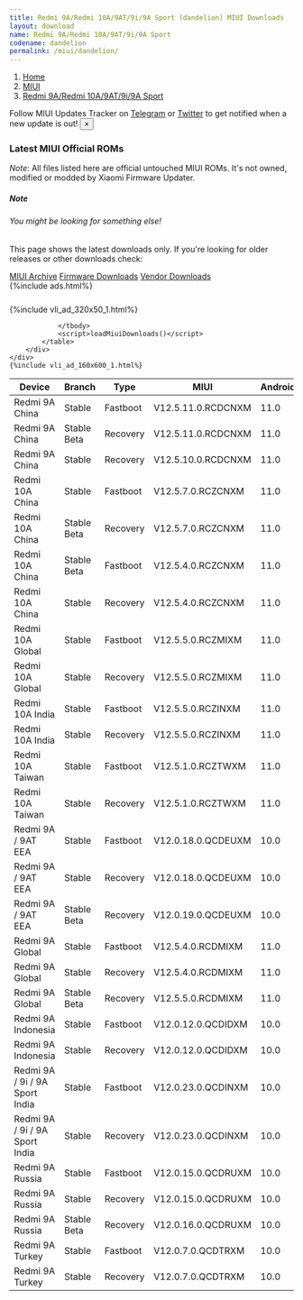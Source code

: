 ```yaml
---
title: Redmi 9A/Redmi 10A/9AT/9i/9A Sport (dandelion) MIUI Downloads
layout: download
name: Redmi 9A/Redmi 10A/9AT/9i/9A Sport
codename: dandelion
permalink: /miui/dandelion/
---
```

<nav aria-label="breadcrumb">
    <ol class="breadcrumb">
        <li class="breadcrumb-item"><a href="/">Home</a></li>
        <li class="breadcrumb-item"><a href="/miui/">MIUI</a></li>
        <li class="breadcrumb-item active" aria-current="page"><a href="/miui/dandelion/">Redmi 9A/Redmi 10A/9AT/9i/9A Sport</a></li>
    </ol>
</nav>
<div class="alert alert-primary alert-dismissible fade show" role="alert">
    Follow MIUI Updates Tracker on <a href="https://t.me/MIUIUpdatesTracker" class="alert-link">Telegram</a>
     or <a href="https://twitter.com/MiFwUpdater" class="alert-link">Twitter</a> to get notified when a new update is out!
    <button type="button" class="close" data-dismiss="alert" aria-label="Close">
        <span aria-hidden="true">&times;</span>
    </button>
</div>

### Latest MIUI Official ROMs
*Note*: All files listed here are official untouched MIUI ROMs. It's not owned, modified or modded by Xiaomi Firmware Updater.
<div class="card">
  <div class="card-body">
    <h5 class="card-title">Note</h5>
    <h6 class="card-subtitle mb-2 text-muted">You might be looking for something else!</h6>
    <p class="card-text">This page shows the latest downloads only.
     If you're looking for older releases or other downloads check:</p>
    <a href="/archive/miui/dandelion/" class="card-link">MIUI Archive</a>
    <a href="/firmware/dandelion/" class="card-link">Firmware Downloads</a>
    <a href="/vendor/dandelion/" class="card-link">Vendor Downloads</a>
  </div>
</div>
{%include ads.html%}
<div class="row justify-content-center">
    <div class="col-10">
        <div class="table-responsive-md" style="margin-top: 25px;">
            {%include vli_ad_320x50_1.html%}
            <table id="miui" class="display dt-responsive nowrap compact table table-striped table-hover table-sm">
                <thead class="thead-dark">
                    <tr>
                        <th data-ref="device">Device</th>
                        <th data-ref="branch">Branch</th>
                        <th data-ref="type">Type</th>
                        <th data-ref="miui">MIUI</th>
                        <th data-ref="android">Android</th>
                        <th data-ref="size">Size</th>
                        <th data-ref="size">Date</th>
                        <th data-ref="link">Link</th>
                    </tr>
                </thead>
                <tbody>
                <tr><td>Redmi 9A China</td><td>Stable</td><td>Fastboot</td><td>V12.5.11.0.RCDCNXM</td><td>11.0</td><td>3.8 GB</td><td>2022-03-29</td><td><a href="/miui/dandelion/stable/V12.5.11.0.RCDCNXM/">Download</a></td></tr>
<tr><td>Redmi 9A China</td><td>Stable Beta</td><td>Recovery</td><td>V12.5.11.0.RCDCNXM</td><td>11.0</td><td>1.9 GB</td><td>2022-04-03</td><td><a href="/miui/dandelion/stable beta/V12.5.11.0.RCDCNXM/">Download</a></td></tr>
<tr><td>Redmi 9A China</td><td>Stable</td><td>Recovery</td><td>V12.5.10.0.RCDCNXM</td><td>11.0</td><td>1.9 GB</td><td>2022-03-16</td><td><a href="/miui/dandelion/stable/V12.5.10.0.RCDCNXM/">Download</a></td></tr>
<tr><td>Redmi 10A China</td><td>Stable</td><td>Fastboot</td><td>V12.5.7.0.RCZCNXM</td><td>11.0</td><td>4.0 GB</td><td>2022-05-05</td><td><a href="/miui/dandelion/stable/V12.5.7.0.RCZCNXM/">Download</a></td></tr>
<tr><td>Redmi 10A China</td><td>Stable Beta</td><td>Recovery</td><td>V12.5.7.0.RCZCNXM</td><td>11.0</td><td>2.0 GB</td><td>2022-05-10</td><td><a href="/miui/dandelion/stable beta/V12.5.7.0.RCZCNXM/">Download</a></td></tr>
<tr><td>Redmi 10A China</td><td>Stable Beta</td><td>Fastboot</td><td>V12.5.4.0.RCZCNXM</td><td>11.0</td><td>3.9 GB</td><td>2022-03-15</td><td><a href="/miui/dandelion/stable beta/V12.5.4.0.RCZCNXM/">Download</a></td></tr>
<tr><td>Redmi 10A China</td><td>Stable</td><td>Recovery</td><td>V12.5.4.0.RCZCNXM</td><td>11.0</td><td>2.9 GB</td><td>2022-04-06</td><td><a href="/miui/dandelion/stable/V12.5.4.0.RCZCNXM/">Download</a></td></tr>
<tr><td>Redmi 10A Global</td><td>Stable</td><td>Fastboot</td><td>V12.5.5.0.RCZMIXM</td><td>11.0</td><td>4.3 GB</td><td>2022-04-26</td><td><a href="/miui/dandelion/stable/V12.5.5.0.RCZMIXM/">Download</a></td></tr>
<tr><td>Redmi 10A Global</td><td>Stable</td><td>Recovery</td><td>V12.5.5.0.RCZMIXM</td><td>11.0</td><td>2.0 GB</td><td>2022-05-06</td><td><a href="/miui/dandelion/stable/V12.5.5.0.RCZMIXM/">Download</a></td></tr>
<tr><td>Redmi 10A India</td><td>Stable</td><td>Fastboot</td><td>V12.5.5.0.RCZINXM</td><td>11.0</td><td>3.0 GB</td><td>2022-04-26</td><td><a href="/miui/dandelion/stable/V12.5.5.0.RCZINXM/">Download</a></td></tr>
<tr><td>Redmi 10A India</td><td>Stable</td><td>Recovery</td><td>V12.5.5.0.RCZINXM</td><td>11.0</td><td>2.0 GB</td><td>2022-05-09</td><td><a href="/miui/dandelion/stable/V12.5.5.0.RCZINXM/">Download</a></td></tr>
<tr><td>Redmi 10A Taiwan</td><td>Stable</td><td>Fastboot</td><td>V12.5.1.0.RCZTWXM</td><td>11.0</td><td>3.1 GB</td><td>2022-04-06</td><td><a href="/miui/dandelion/stable/V12.5.1.0.RCZTWXM/">Download</a></td></tr>
<tr><td>Redmi 10A Taiwan</td><td>Stable</td><td>Recovery</td><td>V12.5.1.0.RCZTWXM</td><td>11.0</td><td>2.1 GB</td><td>2022-05-06</td><td><a href="/miui/dandelion/stable/V12.5.1.0.RCZTWXM/">Download</a></td></tr>
<tr><td>Redmi 9A / 9AT EEA</td><td>Stable</td><td>Fastboot</td><td>V12.0.18.0.QCDEUXM</td><td>10.0</td><td>4.3 GB</td><td>2022-02-20</td><td><a href="/miui/dandelion/stable/V12.0.18.0.QCDEUXM/">Download</a></td></tr>
<tr><td>Redmi 9A / 9AT EEA</td><td>Stable</td><td>Recovery</td><td>V12.0.18.0.QCDEUXM</td><td>10.0</td><td>1.8 GB</td><td>2022-03-01</td><td><a href="/miui/dandelion/stable/V12.0.18.0.QCDEUXM/">Download</a></td></tr>
<tr><td>Redmi 9A / 9AT EEA</td><td>Stable Beta</td><td>Recovery</td><td>V12.0.19.0.QCDEUXM</td><td>10.0</td><td>1.8 GB</td><td>2022-05-21</td><td><a href="/miui/dandelion/stable beta/V12.0.19.0.QCDEUXM/">Download</a></td></tr>
<tr><td>Redmi 9A Global</td><td>Stable</td><td>Fastboot</td><td>V12.5.4.0.RCDMIXM</td><td>11.0</td><td>4.2 GB</td><td>2022-04-21</td><td><a href="/miui/dandelion/stable/V12.5.4.0.RCDMIXM/">Download</a></td></tr>
<tr><td>Redmi 9A Global</td><td>Stable</td><td>Recovery</td><td>V12.5.4.0.RCDMIXM</td><td>11.0</td><td>1.9 GB</td><td>2022-05-13</td><td><a href="/miui/dandelion/stable/V12.5.4.0.RCDMIXM/">Download</a></td></tr>
<tr><td>Redmi 9A Global</td><td>Stable Beta</td><td>Recovery</td><td>V12.5.5.0.RCDMIXM</td><td>11.0</td><td>1.9 GB</td><td>2022-05-19</td><td><a href="/miui/dandelion/stable beta/V12.5.5.0.RCDMIXM/">Download</a></td></tr>
<tr><td>Redmi 9A Indonesia</td><td>Stable</td><td>Fastboot</td><td>V12.0.12.0.QCDIDXM</td><td>10.0</td><td>3.6 GB</td><td>2022-02-24</td><td><a href="/miui/dandelion/stable/V12.0.12.0.QCDIDXM/">Download</a></td></tr>
<tr><td>Redmi 9A Indonesia</td><td>Stable</td><td>Recovery</td><td>V12.0.12.0.QCDIDXM</td><td>10.0</td><td>1.8 GB</td><td>2022-03-02</td><td><a href="/miui/dandelion/stable/V12.0.12.0.QCDIDXM/">Download</a></td></tr>
<tr><td>Redmi 9A / 9i / 9A Sport India</td><td>Stable</td><td>Fastboot</td><td>V12.0.23.0.QCDINXM</td><td>10.0</td><td>2.6 GB</td><td>2022-04-08</td><td><a href="/miui/dandelion/stable/V12.0.23.0.QCDINXM/">Download</a></td></tr>
<tr><td>Redmi 9A / 9i / 9A Sport India</td><td>Stable</td><td>Recovery</td><td>V12.0.23.0.QCDINXM</td><td>10.0</td><td>1.8 GB</td><td>2022-04-15</td><td><a href="/miui/dandelion/stable/V12.0.23.0.QCDINXM/">Download</a></td></tr>
<tr><td>Redmi 9A Russia</td><td>Stable</td><td>Fastboot</td><td>V12.0.15.0.QCDRUXM</td><td>10.0</td><td>3.7 GB</td><td>2022-02-15</td><td><a href="/miui/dandelion/stable/V12.0.15.0.QCDRUXM/">Download</a></td></tr>
<tr><td>Redmi 9A Russia</td><td>Stable</td><td>Recovery</td><td>V12.0.15.0.QCDRUXM</td><td>10.0</td><td>1.8 GB</td><td>2022-02-21</td><td><a href="/miui/dandelion/stable/V12.0.15.0.QCDRUXM/">Download</a></td></tr>
<tr><td>Redmi 9A Russia</td><td>Stable Beta</td><td>Recovery</td><td>V12.0.16.0.QCDRUXM</td><td>10.0</td><td>1.8 GB</td><td>2022-05-16</td><td><a href="/miui/dandelion/stable beta/V12.0.16.0.QCDRUXM/">Download</a></td></tr>
<tr><td>Redmi 9A Turkey</td><td>Stable</td><td>Fastboot</td><td>V12.0.7.0.QCDTRXM</td><td>10.0</td><td>3.4 GB</td><td>2021-08-20</td><td><a href="/miui/dandelion/stable/V12.0.7.0.QCDTRXM/">Download</a></td></tr>
<tr><td>Redmi 9A Turkey</td><td>Stable</td><td>Recovery</td><td>V12.0.7.0.QCDTRXM</td><td>10.0</td><td>1.8 GB</td><td>2021-09-02</td><td><a href="/miui/dandelion/stable/V12.0.7.0.QCDTRXM/">Download</a></td></tr>

                </tbody>
                <script>loadMiuiDownloads()</script>
            </table>
        </div>
    </div>
    {%include vli_ad_160x600_1.html%}
</div>
